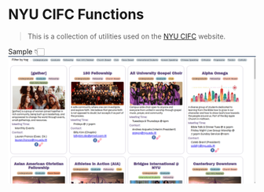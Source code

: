 # NYU CIFC Functions

> This is a collection of utilities used on the [NYU CIFC](https://nyucifc.org) website.

Sample 👇🏻
<img src="./public/clubs_sample.png" width="1000" height="auto">
